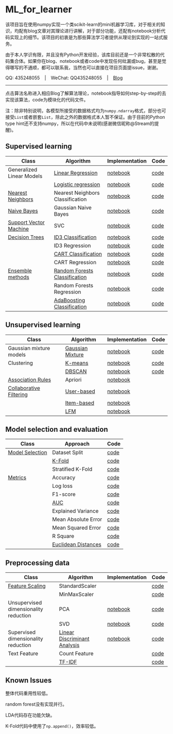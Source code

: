 # ML_for_learner
该项目旨在使用numpy实现一个类scikit-learn的mini机器学习库，对于相关的知识，均配有blog文章对其理论进行讲解，对于部分功能，还配有notebook分析代码实现上的细节。该项目的初衷是为那些算法学习者提供从理论到实现的一站式服务。

由于本人学识有限，并且没有Python开发经验，该库目前还是一个非常松散的代码集合体。如果你在blog、notebook或者code中发现任何纰漏或bug，甚至是觉得哪写的不通顺，都可以联系我，当然也可以直接在项目页面提issue，谢谢。

QQ: 435248055 &ensp; | &ensp; WeChat: QQ435248055 &ensp; | &ensp; [Blog](https://daya-jin.github.io/)

---

点击算法名称进入相应Blog了解算法理论，notebook指导如何step-by-step的去实现该算法，code为模块化的代码文件。

注：除非特别说明，各模型所接受的数据格式均为```numpy.ndarray```格式，部分也可接受```List```或者嵌套```List```，除此之外的数据格式本人暂不保证。由于目前的Python type hint还不支持numpy，所以在代码中未说明(感谢微信昵称@Stream的提醒)。

## Supervised learning

|Class|Algorithm|Implementation|Code|
|-|-|-|-|
|Generalized Linear Models|[Linear Regression](https://daya-jin.github.io/2018/09/23/LinearRegression/)|[notebook](https://github.com/Daya-Jin/ML_for_learner/blob/master/linear_model/LinearRegression.ipynb)|[code](https://github.com/Daya-Jin/ML_for_learner/blob/master/linear_model/LinearRegression.py)|
||[Logistic regression](https://daya-jin.github.io/2018/10/02/LogisticRegression/)|[notebook](https://github.com/Daya-Jin/ML_for_learner/blob/master/linear_model/LogisticRegression.ipynb)|[code](https://github.com/Daya-Jin/ML_for_learner/blob/master/linear_model/LogisticRegression.py)|
|[Nearest Neighbors](https://daya-jin.github.io/2018/12/29/KNearestNeighbor/)|Nearest Neighbors Classification|[notebook](https://github.com/Daya-Jin/ML_for_learner/blob/master/neighbors/KNN.ipynb)|[code](https://github.com/Daya-Jin/ML_for_learner/blob/master/neighbors/KNeighborsClassifier.py)|
|[Naive Bayes](https://daya-jin.github.io/2018/10/04/NaiveBayes/)|Gaussian Naive Bayes|[notebook](https://github.com/Daya-Jin/ML_for_learner/blob/master/naive_bayes/Gaussian%20Naive%20Bayes.ipynb)|[code](https://github.com/Daya-Jin/ML_for_learner/blob/master/naive_bayes/GaussianNB.py)|
|[Support Vector Machine](https://daya-jin.github.io/2018/10/17/SupportVectorMachine/)|SVC|[notebook](https://github.com/Daya-Jin/ML_for_learner/blob/master/svm/SMO.ipynb)|[code](https://github.com/Daya-Jin/ML_for_learner/blob/master/svm/SVC.py)|
|[Decision Trees](https://daya-jin.github.io/2018/08/10/DecisionTree/)|[ID3 Classification](https://daya-jin.github.io/2018/08/10/DecisionTree/#id3)|[notebook](https://github.com/Daya-Jin/ML_for_learner/blob/master/tree/ID3_Clf.ipynb)|[code](https://github.com/Daya-Jin/ML_for_learner/blob/master/tree/ID3_Clf.py)|
||ID3 Regression|[notebook](https://github.com/Daya-Jin/ML_for_learner/blob/master/tree/ID3_Reg.ipynb)|[code](https://github.com/Daya-Jin/ML_for_learner/blob/master/tree/ID3_Reg.py)|
||[CART Classification](https://daya-jin.github.io/2018/08/10/DecisionTree/#classification-and-regression-tree)|[notebook](https://github.com/Daya-Jin/ML_for_learner/blob/master/tree/DecisionTreeClassifier.ipynb)|[code](https://github.com/Daya-Jin/ML_for_learner/blob/master/tree/DecisionTreeClassifier.py)|
||CART Regression|[notebook](https://github.com/Daya-Jin/ML_for_learner/blob/master/tree/DecisionTreeRegressor.ipynb)|[code](https://github.com/Daya-Jin/ML_for_learner/blob/master/tree/DecisionTreeRegressor.py)|
|[Ensemble methods](https://daya-jin.github.io/2018/08/15/EnsembleLearning/)|[Random Forests Classification](https://daya-jin.github.io/2018/08/15/EnsembleLearning/#random-forest)|[notebook](https://github.com/Daya-Jin/ML_for_learner/blob/master/ensemble/RandomForestClassifier.ipynb)|[code](https://github.com/Daya-Jin/ML_for_learner/blob/master/ensemble/RandomForestClassifier.py)|
||Random Forests Regression|[notebook](https://github.com/Daya-Jin/ML_for_learner/blob/master/ensemble/RandomForestRegressor.ipynb)|[code]()|
||[AdaBoosting Classification](https://daya-jin.github.io/2018/08/15/EnsembleLearning/#boosting)|[notebook](https://github.com/Daya-Jin/ML_for_learner/blob/master/ensemble/AdaBoostClassifier.ipynb)|[code](https://github.com/Daya-Jin/ML_for_learner/blob/master/ensemble/AdaBoostClassifier.py)|

## Unsupervised learning

|Class|Algorithm|Implementation|Code|
|-|-|-|-|
|Gaussian mixture models|[Gaussian Mixture](https://daya-jin.github.io/2019/03/15/Gaussian_Mixture_Models/)|[notebook](https://github.com/Daya-Jin/ML_for_learner/blob/master/mixture/GaussianMixture.ipynb)|[code](https://github.com/Daya-Jin/ML_for_learner/blob/master/mixture/GaussianMixture.py)|
|Clustering|[K-means](https://daya-jin.github.io/2018/09/22/KMeans/)|[notebook](https://github.com/Daya-Jin/ML_for_learner/blob/master/cluster/KMeans.ipynb)|[code](https://github.com/Daya-Jin/ML_for_learner/blob/master/cluster/KMeans.py)|
||[DBSCAN](https://daya-jin.github.io/2018/08/06/DBSCAN/)|[notebook](https://github.com/Daya-Jin/ML_for_learner/blob/master/cluster/DBSCAN.ipynb)|[code](https://github.com/Daya-Jin/ML_for_learner/blob/master/cluster/DBSCAN.py)|
|[Association Rules](https://daya-jin.github.io/2018/12/30/AssociationRules/)|Apriori|[notebook](https://github.com/Daya-Jin/ML_for_learner/blob/master/rule/Apriori.ipynb)||
|[Collaborative Filtering](https://daya-jin.github.io/2019/04/03/CollaborativeFiltering/)|[User-based](https://daya-jin.github.io/2019/04/03/CollaborativeFiltering/#user-based-collaborative-filtering)|[notebook](https://github.com/Daya-Jin/ML_for_learner/blob/master/recommend/1.%20user_based_CF.ipynb)||
||[Item-based](https://daya-jin.github.io/2019/04/03/CollaborativeFiltering/#item-based-collaborative-filtering)|[notebook](https://github.com/Daya-Jin/ML_for_learner/blob/master/recommend/2.%20item_based_CF.ipynb)||
||[LFM](https://daya-jin.github.io/2019/04/03/CollaborativeFiltering/#latent-factor-model)|[notebook](https://github.com/Daya-Jin/ML_for_learner/blob/master/recommend/LFM.ipynb)||

## Model selection and evaluation

|Class|Approach|Code|
|-|-|-|
|[Model Selection](https://daya-jin.github.io/2018/12/11/Model_Assessment_and_Selection/)|Dataset Split|[code](https://github.com/Daya-Jin/ML_for_learner/blob/master/model_selection/train_test_split.py)|
||[K-Fold](https://github.com/Daya-Jin/ML_for_learner/blob/master/model_selection/KFold.ipynb)|[code](https://github.com/Daya-Jin/ML_for_learner/blob/master/model_selection/KFold.py)|
||Stratified K-Fold|[code](https://github.com/Daya-Jin/ML_for_learner/blob/master/model_selection/StratifiedKFold.py)|
|[Metrics](https://daya-jin.github.io/2019/03/27/Evaluation_Metircs/)|Accuracy|[code](https://github.com/Daya-Jin/ML_for_learner/blob/master/metrics/Classification.py#L4)|
||Log loss|[code](https://github.com/Daya-Jin/ML_for_learner/blob/master/metrics/Classification.py#L53)|
||F1-score|[code](https://github.com/Daya-Jin/ML_for_learner/blob/master/metrics/Classification.py#L11)|
||[AUC](https://github.com/Daya-Jin/ML_for_learner/blob/master/metrics/AUC.ipynb)|[code](https://github.com/Daya-Jin/ML_for_learner/blob/master/metrics/Classification.py#L75)|
||Explained Variance|[code](https://github.com/Daya-Jin/ML_for_learner/blob/master/metrics/Regression.py#L4)|
||Mean Absolute Error|[code](https://github.com/Daya-Jin/ML_for_learner/blob/master/metrics/Regression.py#L9)|
||Mean Squared Error|[code](https://github.com/Daya-Jin/ML_for_learner/blob/master/metrics/Regression.py#L14)|
||R Square|[code](https://github.com/Daya-Jin/ML_for_learner/blob/master/metrics/Regression.py#L19)|
||[Euclidean Distances](https://github.com/Daya-Jin/ML_for_learner/blob/master/metrics/pairwise/euclidean_distances.ipynb)|[code](https://github.com/Daya-Jin/ML_for_learner/blob/master/metrics/pairwise/euclidean_distances.py)|

## Preprocessing data

|Class|Algorithm|Implementation|Code|
|-|-|-|-|
|[Feature Scaling](https://daya-jin.github.io/2019/03/20/Data_Scaling/)|StandardScaler||[code](https://github.com/Daya-Jin/ML_for_learner/blob/master/preprocessing/StandardScaler.py)|
||MinMaxScaler||[code](https://github.com/Daya-Jin/ML_for_learner/blob/master/preprocessing/MinMaxScaler.py)|
|Unsupervised dimensionality reduction|PCA|[notebook](https://github.com/Daya-Jin/ML_for_learner/blob/master/decomposition/PCA.ipynb)|[code](https://github.com/Daya-Jin/ML_for_learner/blob/master/decomposition/PCA.py)|
||SVD|[notebook](https://github.com/Daya-Jin/ML_for_learner/blob/master/decomposition/SVD.ipynb)|[code](https://github.com/Daya-Jin/ML_for_learner/blob/master/decomposition/TruncatedSVD.py)|
|Supervised dimensionality reduction|[Linear Discriminant Analysis](https://daya-jin.github.io/2018/12/05/LinearDiscriminantAnalysis/)|[notebook](https://github.com/Daya-Jin/ML_for_learner/blob/master/discriminant_analysis/LinearDiscriminantAnalysis.ipynb)|[code](https://github.com/Daya-Jin/ML_for_learner/blob/master/discriminant_analysis/LinearDiscriminantAnalysis.py)|
|Text Feature|Count Feature||[code](https://github.com/Daya-Jin/ML_for_learner/blob/master/feature_extraction/text.py#L6)|
||[TF-IDF]()||[code](https://github.com/Daya-Jin/ML_for_learner/blob/master/feature_extraction/text.py#L48)|

## Known Issues

整体代码重用性较低。

random forest没有实现并行。

LDA代码存在功能欠缺。

K-Fold代码中使用了```np.append()```，效率较低。